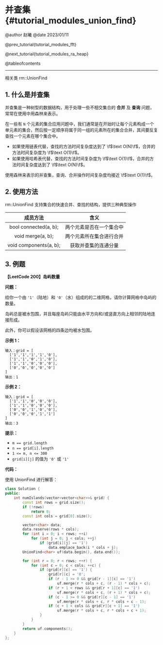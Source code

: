 并查集 {#tutorial_modules_union_find}
============

@author 赵曦
@date 2023/01/11

@prev_tutorial{tutorial_modules_fft}

@next_tutorial{tutorial_modules_ra_heap}

@tableofcontents

------

相关类 rm::UnionFind

## 1. 什么是并查集

并查集是一种树型的数据结构，用于处理一些不相交集合的 **合并** 及 **查询** 问题，常常在使用中用森林来表示。

在一些有 `N` 个元素的集合应用问题中，我们通常是在开始时让每个元素构成一个单元素的集合，然后按一定顺序将属于同一组的元素所在的集合合并，其间要反复查找一个元素在哪个集合中。

+ 如果使用链表代替，查找的方法时间复杂度达到了 \f$\text O(N)\f$，合并的方法时间复杂度为 \f$\text O(1)\f$。
+ 如果使用哈希表代替，查找的方法时间复杂度为 \f$\text O(1)\f$，合并的方法时间复杂度达到了 \f$\text O(N)\f$。

使用森林来表示的并查集，查询、合并操作时间复杂度均接近 \f$\text O(1)\f$。

## 2. 使用方法

rm::UnionFind 支持集合的快速合并、查找的结构，提供三种典型操作

|              成员方法             |           含义           |
| :-------------------------------: | :----------------------: |
|       bool connected(a, b);       | 两个元素是否在一个集合中 |
|         void merge(a, b);         | 两个元素所在集合进行合并 |
|       void components(a, b);      |   获取并查集的连通分量   |

## 3. 例题

**【LeetCode 200】岛屿数量**

**问题：**

给你一个由 `'1'`（陆地）和 `'0'`（水）组成的的二维网格，请你计算网格中岛屿的数量。

岛屿总是被水包围，并且每座岛屿只能由水平方向和/或竖直方向上相邻的陆地连接形成。

此外，你可以假设该网格的四条边均被水包围。 

**示例 1：**

```
输入：grid = [
  ['1','1','1','1','0'],
  ['1','1','0','1','0'],
  ['1','1','0','0','0'],
  ['0','0','0','0','0']
]
输出：1
```

**示例 2：**

```
输入：grid = [
  ['1','1','0','0','0'],
  ['1','1','0','0','0'],
  ['0','0','1','0','0'],
  ['0','0','0','1','1']
]
输出：3
```

**提示：**

- `m == grid.length`
- `n == grid[i].length`
- `1 <= m, n <= 300`
- `grid[i][j]` 的值为 `'0'` 或 `'1'`

**代码：**

使用 UnionFind 进行解答：

```cpp
class Solution {
public:
    int numIslands(vector<vector<char>>& grid) {
        const int rows = grid.size();
        if (!rows)
            return 0;
        const int cols = grid[0].size();

        vector<char> data;
        data.reserve(rows * cols);
        for (int i = 0; i < rows; ++i)
            for (int j = 0; j < cols; ++j)
                if (grid[i][j] == '1')
                    data.emplace_back(i * cols + j);
        UnionFind<char> uf(data.begin(), data.end());

        for (int r = 0; r < rows; ++r) {
            for (int c = 0; c < cols; ++c) {
                if (grid[r][c] == '1') {
                    grid[r][c] = '0';
                    if (r - 1 >= 0 && grid[r - 1][c] == '1')
                        uf.merge(r * cols + c, (r - 1) * cols + c);
                    if (r + 1 < rows && grid[r + 1][c] == '1')
                        uf.merge(r * cols + c, (r + 1) * cols + c);
                    if (c - 1 >= 0 && grid[r][c - 1] == '1')
                        uf.merge(r * cols + c, r * cols + c - 1);
                    if (c + 1 < cols && grid[r][c + 1] == '1')
                        uf.merge(r * cols + c, r * cols + c + 1);
                }
            }
        }
        return uf.components();
    }
};
```
